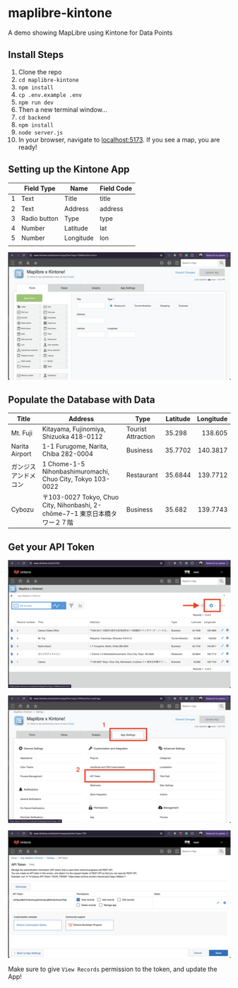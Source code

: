 # maplibre-kintone
A demo showing MapLibre using Kintone for Data Points

## Install Steps

1. Clone the repo
2. `cd maplibre-kintone`
3. `npm install`
4. `cp .env.example .env`
5. `npm run dev`
6. Then a new terminal window...
7. `cd backend`
8. `npm install`
9. `node server.js`
10. In your browser, navigate to [localhost:5173](localhost:5173). If you see a map, you are ready!

## Setting up the Kintone App

|  | Field Type | Name | Field Code |
|---|---|---|---|
| 1 | Text | Title | title |
| 2 | Text | Address | address |
| 3 | Radio button | Type | type |
| 4 | Number | Latitude | lat |
| 5 | Number | Longitude | lon |
|  |  |  |  |

![kintone-app.png](./images/kintone-app.png)

## Populate the Database with Data

| Title | Address | Type | Latitude | Longitude |
|---|---|---|---|---:|
|Mt. Fuji | Kitayama, Fujinomiya, Shizuoka 418-0112 | Tourist Attraction | 35.298 | 138.605 |
|Narita Airport | 1-1 Furugome, Narita, Chiba 282-0004 | Business | 35.7702 | 140.3817 |
|ガンジスアンドメコン | 1 Chome-1-5 Nihonbashimuromachi, Chuo City, Tokyo 103-0022 | Restaurant | 35.6844 | 139.7712 |
| Cybozu | 〒103-0027 Tokyo, Chuo City, Nihonbashi, 2-chōme−7−1 東京日本橋タワー２７階 | Business | 35.682 | 139.7743 |

## Get your API Token

![settings-cog.png](./images/settings-cog.png)

![app-settings.png](./images/app-settings.png)

![api-token-screen.png](./images/api-token-screen.png)

Make sure to give `View Records` permission to the token, and update the App!